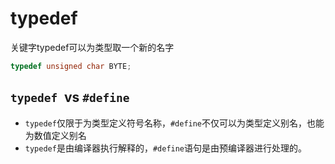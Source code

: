 # typedef

关键字typedef可以为类型取一个新的名字

```c
typedef unsigned char BYTE;
```

## `typedef `vs `#define`

* `typedef`仅限于为类型定义符号名称，`#define`不仅可以为类型定义别名，也能为数值定义别名
* `typedef`是由编译器执行解释的，`#define`语句是由预编译器进行处理的。